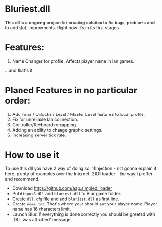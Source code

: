 # Bluriest.dll

This dll is a ongoing project for creating solution to fix bugs, problems and to add QoL improvments. Right now it's in its first stages. 

# Features:
1) Name Changer for profile. Affects player name in lan games.

...and that's it

# Planed Features in no particular order:
1) Add Fans / Unlocks / Level / Master Level features to local profile.
2) Fix for unreliable lan connection.
3) Controller/Keyboard remapping.
4) Adding an ability to change graphic settings.
5) Increasing server tick rate.

# How to use it

To use this dll you have 2 way of doing so:
1)Injection - not gonna explain it here, plenty of examples over the Internet.
2)Dll loader - the way I preffer and recommend.

- Download https://github.com/aap/simpledllloader
- Put `dinput8.dll` and `bluriest.dll` to Blur game folder.
- Create `dll.cfg` file and add `bluriest.dll` as first line.
- Create `name.txt`. That's where your should put your player name. Player name has 16 characters limit.
- Launch Blur. If everything is done correctly you should be greeted with 'DLL was attached' message.

